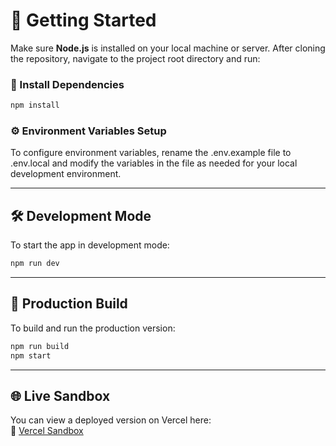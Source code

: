 # 🚀 Getting Started

Make sure **Node.js** is installed on your local machine or server. After cloning the repository, navigate to the project root directory and run:

### 📆 Install Dependencies

```bash
npm install
```
### ⚙️ Environment Variables Setup
To configure environment variables, rename the .env.example file to .env.local and modify the variables in the file as needed for your local development environment.

---

## 🛠️ Development Mode

To start the app in development mode:

```bash
npm run dev
```

---

## 📆 Production Build

To build and run the production version:

```bash
npm run build
npm start
```

---

## 🌐 Live Sandbox

You can view a deployed version on Vercel here:  
🔗 [Vercel Sandbox](https://arc-test-git-main-aryavaziris-projects.vercel.app/)

